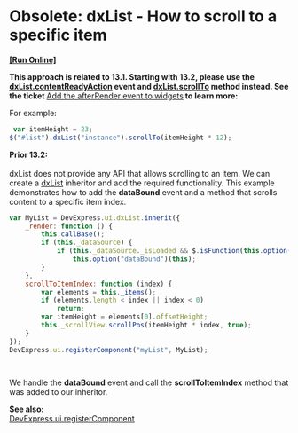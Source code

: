 # Obsolete: dxList - How to scroll to a specific item
<!-- run online -->
**[[Run Online]](https://codecentral.devexpress.com/e4818)**
<!-- run online end -->


<p><strong>This approach is related to 13.1. Starting with 13.2, please use the </strong><a href="http://phonejs.devexpress.com/Documentation/ApiReference/Widgets/dxList/Configuration#contentReadyAction"><strong><u>dxList.contentReadyAction</u></strong></a><strong> event and </strong><a href="http://phonejs.devexpress.com/Documentation/ApiReference/Widgets/dxList/Methods#scrollTolocation"><strong><u>dxList.scrollTo</u></strong></a><strong> </strong><strong>method instead. See the ticket </strong><a href="https://www.devexpress.com/Support/Center/p/S171464">Add the afterRender event to widgets</a><strong> to learn more:</strong></p><p><strong></strong>For example:<strong><br />
</strong></p>

```js
 var itemHeight = 23;
$("#list").dxList("instance").scrollTo(itemHeight * 12);

```

<p><strong>Prior 13.2:<br />
</strong><br />
dxList does not provide any API that allows scrolling to an item. We can create a <a href="http://phonejs.devexpress.com/Documentation/ApiReference/Widgets/dxList"><u>dxList</u></a> inheritor and add the required functionality. This example demonstrates how to add the <strong>dataBound</strong> event and a method that scrolls content to a specific item index. </p>

```js
var MyList = DevExpress.ui.dxList.inherit({
    _render: function () {
        this.callBase();
        if (this._dataSource) {
            if (this._dataSource._isLoaded && $.isFunction(this.option("dataBound")))
                this.option("dataBound")(this);
        }
    },
    scrollToItemIndex: function (index) {
        var elements = this._items();
        if (elements.length < index || index < 0)
            return;
        var itemHeight = elements[0].offsetHeight;
        this._scrollView.scrollPos(itemHeight * index, true);
    }
});
DevExpress.ui.registerComponent("myList", MyList);




```

<p>We handle the <strong>dataBound</strong> event and call the <strong>scrollToItemIndex</strong> method that was added to our inheritor.</p><p><strong>See also:<br />
</strong><a href="http://phonejs.devexpress.com/Documentation/ApiReference/Application_Framework/Utils#registerComponentname_class"><u>DevExpress.ui.registerComponent</u></a></p>

<br/>


